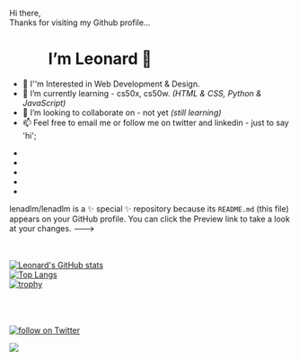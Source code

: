 

   Hi there,<br> Thanks for visiting my Github profile... <br><h1> &emsp; &emsp; I’m Leonard 👋</h1>
 
- 👀 I''m Interested in Web Development & Design.
- 🌱 I’m currently learning - cs50x, cs50w. *(HTML & CSS, Python & JavaScript)*
- 💞️ I’m looking to collaborate on - not yet *(still learning)*
- 📫 Feel free to email me or follow me on twitter and linkedin - just to say 'hi';

<!-- Socials -->
 <ul style="justify-content: center; align-items: center;">
     <li><a href="https://github.com/lenadlm" target="_blank">
         <i class="fa-brands fa-github fa-3x"></i>
         </a></li>
     <li><a href="https://twitter.com/intent/follow?screen_name=lenadlm" target="_blank">
         <i class="fa-brands fa-x-twitter fa-3x"></i>
         </a></li>
     <li><a href="https://www.linkedin.com/in/lenadlm/" target="_blank">
         <i class="fa-brands fa-linkedin-in fa-3x"></i>
         </a></li>
     <li><a href="mailto: ">
         <i class="fa-regular fa-envelope fa-3x"></i>
          </a></li>
     <li><a href="https://dev.to/lenadlm" target="_blank">
         <i class="fa-brands fa-dev fa-3x"></i>
         </a></li>                
 </ul>

lenadlm/lenadlm is a ✨ special ✨ repository because its `README.md` (this file) appears on your GitHub profile.
You can click the Preview link to take a look at your changes.
--->

<br><br>
[![Leonard's GitHub stats](https://github-readme-stats.vercel.app/api?username=lenadlm&include_all_commits=true&count_private=true&show_icons=true&theme=transparent&card_width=550)](#)<br>
[![Top Langs](https://github-readme-stats.vercel.app/api/top-langs/?username=lenadlm&layout=compact&theme=transparent&card_width=500)](https://github.com/lenadlm)<br>
[![trophy](https://github-profile-trophy.vercel.app/?username=lenadlm&theme=matrix&no-bg=true&column=5)](https://github.com/lenadlm/)<br>

   
<br><br>    
<a href="https://twitter.com/intent/follow?screen_name=lenadlm" target="_blank">
    <img src="https://img.shields.io/twitter/follow/lenadlm?style=social&logo=twitter"
        alt="follow on Twitter"></a> &emsp;
 
<a href="https://hits.seeyoufarm.com" target="_blank"><img src="https://hits.seeyoufarm.com/api/count/incr/badge.svg?url=https%3A%2F%2Fgithub.com%2Flenadlm%2F&count_bg=%2379C83D&title_bg=%23555555&icon=github.svg&icon_color=%23E7E7E7&title=hits&edge_flat=false"/></a>
            
   
    
<!---Thanks to;
https://github.com/badges/shields
https://hendrasob.github.io/badges/
https://github.com/ryo-ma/github-profile-trophy
https://github.com/anuraghazra/github-readme-stats
https://simpleicons.org/
https://hits.seeyoufarm.com/
--->
